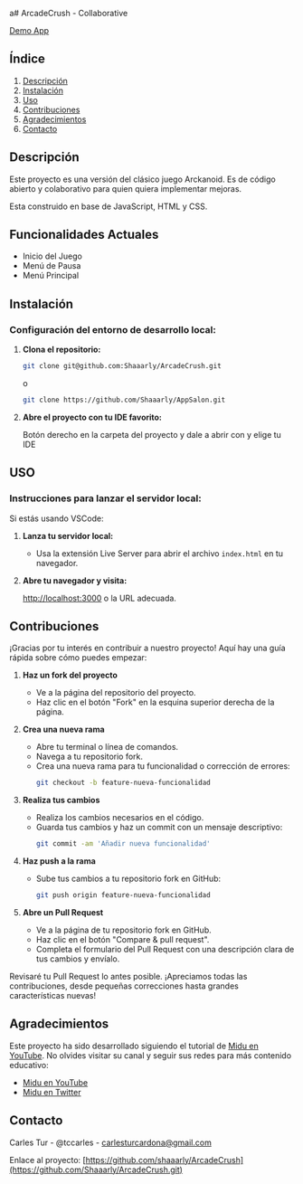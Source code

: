 a# ArcadeCrush - Collaborative

[Demo App](https://arcadecrush.netlify.app/)

## Índice
1. [Descripción](#descripción)
2. [Instalación](#instalación)
3. [Uso](#uso)
4. [Contribuciones](#contribuciones)
5. [Agradecimientos](#agradecimientos)
6. [Contacto](#contacto)

## Descripción

Este proyecto es una versión del clásico juego Arckanoid. Es de código abierto y colaborativo para quien quiera implementar mejoras.

Esta construido en base de JavaScript, HTML y CSS.

## Funcionalidades Actuales
- Inicio del Juego
- Menú de Pausa
- Menú Principal

## Instalación

### Configuración del entorno de desarrollo local:

1. **Clona el repositorio:**


   ```bash
   git clone git@github.com:Shaaarly/ArcadeCrush.git
   ```
   o
   ```bash
   git clone https://github.com/Shaaarly/AppSalon.git

3. **Abre el proyecto con tu IDE favorito:**

   Botón derecho en la carpeta del proyecto y dale a abrir con y elige tu IDE


## USO

### Instrucciones para lanzar el servidor local:

Si estás usando VSCode:

1. **Lanza tu servidor local:**

   - Usa la extensión Live Server para abrir el archivo `index.html` en tu navegador.

2. **Abre tu navegador y visita:**

   [http://localhost:3000](http://localhost:3000) o la URL adecuada.


## Contribuciones

¡Gracias por tu interés en contribuir a nuestro proyecto! Aquí hay una guía rápida sobre cómo puedes empezar:

1. **Haz un fork del proyecto**
   - Ve a la página del repositorio del proyecto.
   - Haz clic en el botón "Fork" en la esquina superior derecha de la página.

2. **Crea una nueva rama**
   - Abre tu terminal o línea de comandos.
   - Navega a tu repositorio fork.
   - Crea una nueva rama para tu funcionalidad o corrección de errores:
     ```bash
     git checkout -b feature-nueva-funcionalidad
     ```

3. **Realiza tus cambios**
   - Realiza los cambios necesarios en el código.
   - Guarda tus cambios y haz un commit con un mensaje descriptivo:
     ```bash
     git commit -am 'Añadir nueva funcionalidad'
     ```

4. **Haz push a la rama**
   - Sube tus cambios a tu repositorio fork en GitHub:
     ```bash
     git push origin feature-nueva-funcionalidad
     ```

5. **Abre un Pull Request**
   - Ve a la página de tu repositorio fork en GitHub.
   - Haz clic en el botón "Compare & pull request".
   - Completa el formulario del Pull Request con una descripción clara de tus cambios y envíalo.

Revisaré tu Pull Request lo antes posible. ¡Apreciamos todas las contribuciones, desde pequeñas correcciones hasta grandes características nuevas!

## Agradecimientos

Este proyecto ha sido desarrollado siguiendo el tutorial de [Midu en YouTube]([https://www.youtube.com/c/midudev](https://www.youtube.com/watch?v=b6du6MvQmuQ&ab_channel=midulive)).  No olvides visitar su canal y seguir sus redes para más contenido educativo:

- [Midu en YouTube](https://www.youtube.com/c/midudev)
- [Midu en Twitter](https://twitter.com/midudev)

## Contacto

Carles Tur - @tccarles - carlesturcardona@gmail.com

Enlace al proyecto: [https://github.com/shaaarly/ArcadeCrush](https://github.com/Shaaarly/ArcadeCrush.git)
